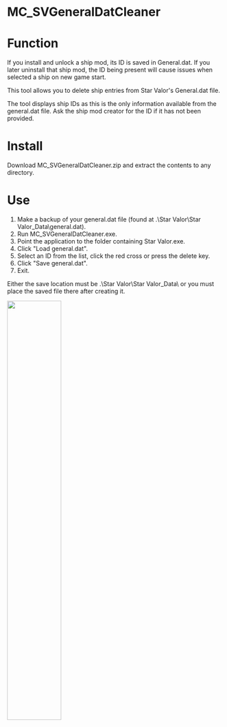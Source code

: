 # MC_SVGeneralDatCleaner

Function
========
If you install and unlock a ship mod, its ID is saved in General.dat.  If you later uninstall that ship mod, the ID being present will cause issues when selected a ship on new game start.  
  
This tool allows you to delete ship entries from Star Valor's General.dat file.  
  
The tool displays ship IDs as this is the only information available from the general.dat file.  Ask the ship mod creator for the ID if it has not been provided.  

Install
=======
Download MC_SVGeneralDatCleaner.zip and extract the contents to any directory.  
  
Use  
===  
1. Make a backup of your general.dat file (found at .\Star Valor\Star Valor_Data\general.dat).
2. Run MC_SVGeneralDatCleaner.exe.  
3. Point the application to the folder containing Star Valor.exe.  
4. Click "Load general.dat".
5. Select an ID from the list, click the red cross or press the delete key.
6. Click "Save general.dat".
7. Exit.  
  
Either the save location must be .\Star Valor\Star Valor_Data\ or you must place the saved file there after creating it.  

<img src="https://github.com/MPC88/MC_SVGeneralDatCleaner/assets/36488378/9be77b3f-60a5-4b18-b7e5-febef6c3f637" width=50% height=50%>


